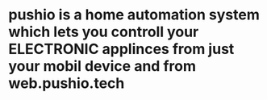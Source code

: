 # pushio is  a home automation  system which lets you controll your ELECTRONIC applinces from just your mobil device and from web.pushio.tech
